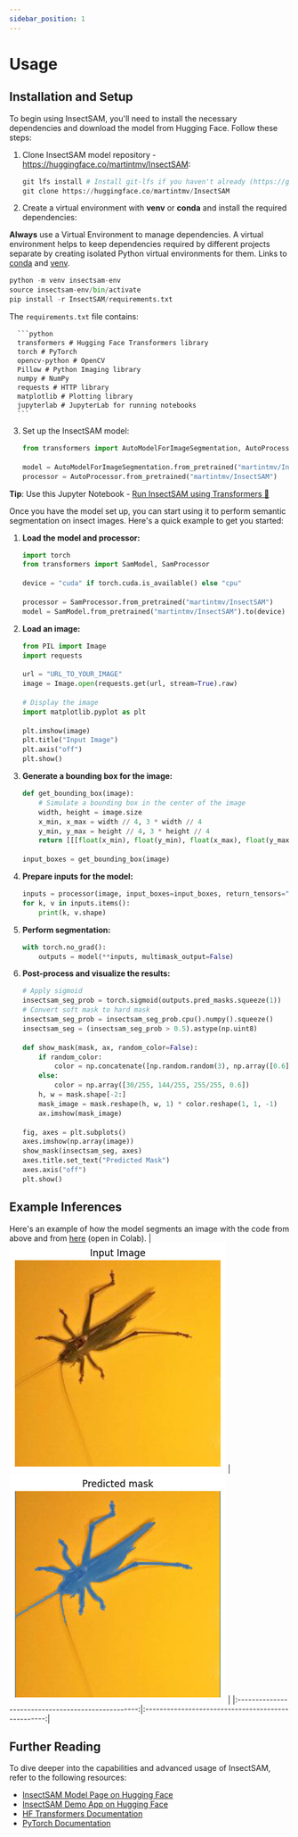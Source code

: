 ```yaml
---
sidebar_position: 1
---
```

# Usage

## Installation and Setup

To begin using InsectSAM, you'll need to install the necessary dependencies and download the model from Hugging Face. Follow these steps:

1. Clone InsectSAM model repository - https://huggingface.co/martintmv/InsectSAM:

   ```python
   git lfs install # Install git-lfs if you haven't already (https://git-lfs.com)
   git clone https://huggingface.co/martintmv/InsectSAM 
   ```

2. Create a virtual environment with **venv** or **conda** and install the required dependencies:

**Always** use a Virtual Environment to manage dependencies. A virtual environment helps to keep dependencies required by different projects separate by creating isolated Python virtual environments for them. Links to [conda](https://conda.io/projects/conda/en/latest/user-guide/install/index.html) and [venv](https://docs.python.org/3/library/venv.html).

   ```python
   python -m venv insectsam-env
   source insectsam-env/bin/activate
   pip install -r InsectSAM/requirements.txt
   ```

   The `requirements.txt` file contains:
   
      ```python
      transformers # Hugging Face Transformers library
      torch # PyTorch
      opencv-python # OpenCV
      Pillow # Python Imaging library
      numpy # NumPy
      requests # HTTP library
      matplotlib # Plotting library
      jupyterlab # JupyterLab for running notebooks
      ```

3. Set up the InsectSAM model:

   ```python
   from transformers import AutoModelForImageSegmentation, AutoProcessor

   model = AutoModelForImageSegmentation.from_pretrained("martintmv/InsectSAM")
   processor = AutoProcessor.from_pretrained("martintmv/InsectSAM")
   ```

**Tip**: Use this Jupyter Notebook - [Run InsectSAM using Transformers 🤗](https://github.com/martintmv-git/RB-IBDM/blob/main/InsectSAM/Run_InsectSAM_Inference_Transformers.ipynb)

Once you have the model set up, you can start using it to perform semantic segmentation on insect images. Here's a quick example to get you started:

1. **Load the model and processor:**
   ```python
   import torch
   from transformers import SamModel, SamProcessor

   device = "cuda" if torch.cuda.is_available() else "cpu"

   processor = SamProcessor.from_pretrained("martintmv/InsectSAM")
   model = SamModel.from_pretrained("martintmv/InsectSAM").to(device)
   ```

2. **Load an image:**
   ```python
   from PIL import Image
   import requests

   url = "URL_TO_YOUR_IMAGE"
   image = Image.open(requests.get(url, stream=True).raw)

   # Display the image
   import matplotlib.pyplot as plt

   plt.imshow(image)
   plt.title("Input Image")
   plt.axis("off")
   plt.show()
   ```

3. **Generate a bounding box for the image:**
   ```python
   def get_bounding_box(image):
       # Simulate a bounding box in the center of the image
       width, height = image.size
       x_min, x_max = width // 4, 3 * width // 4
       y_min, y_max = height // 4, 3 * height // 4
       return [[[float(x_min), float(y_min), float(x_max), float(y_max)]]]

   input_boxes = get_bounding_box(image)
   ```

4. **Prepare inputs for the model:**
   ```python
   inputs = processor(image, input_boxes=input_boxes, return_tensors="pt").to(device)
   for k, v in inputs.items():
       print(k, v.shape)
   ```
5. **Perform segmentation:**
   ```python
   with torch.no_grad():
       outputs = model(**inputs, multimask_output=False)
   ```

6. **Post-process and visualize the results:**
   ```python
   # Apply sigmoid
   insectsam_seg_prob = torch.sigmoid(outputs.pred_masks.squeeze(1))
   # Convert soft mask to hard mask
   insectsam_seg_prob = insectsam_seg_prob.cpu().numpy().squeeze()
   insectsam_seg = (insectsam_seg_prob > 0.5).astype(np.uint8)

   def show_mask(mask, ax, random_color=False):
       if random_color:
           color = np.concatenate([np.random.random(3), np.array([0.6])], axis=0)
       else:
           color = np.array([30/255, 144/255, 255/255, 0.6])
       h, w = mask.shape[-2:]
       mask_image = mask.reshape(h, w, 1) * color.reshape(1, 1, -1)
       ax.imshow(mask_image)

   fig, axes = plt.subplots()
   axes.imshow(np.array(image))
   show_mask(insectsam_seg, axes)
   axes.title.set_text("Predicted Mask")
   axes.axis("off")
   plt.show()
   ```


## Example Inferences

Here's an example of how the model segments an image with the code from above and from [here](https://github.com/martintmv-git/RB-IBDM/blob/main/InsectSAM/Run_InsectSAM_Inference_Transformers.ipynb) (open in Colab).
| ![Inference 1](../../static/img/inference1.png) | ![Inference 2](../../static/img/inference2.png) |
|:--------------------------------------------------:|:--------------------------------------------------:|

## Further Reading

To dive deeper into the capabilities and advanced usage of InsectSAM, refer to the following resources:

- [InsectSAM Model Page on Hugging Face](https://huggingface.co/martintmv/InsectSAM)
- [InsectSAM Demo App on Hugging Face](https://huggingface.co/spaces/martintmv/InsectSAM)
- [HF Transformers Documentation](https://huggingface.co/transformers/)
- [PyTorch Documentation](https://pytorch.org/docs/stable/index.html)
